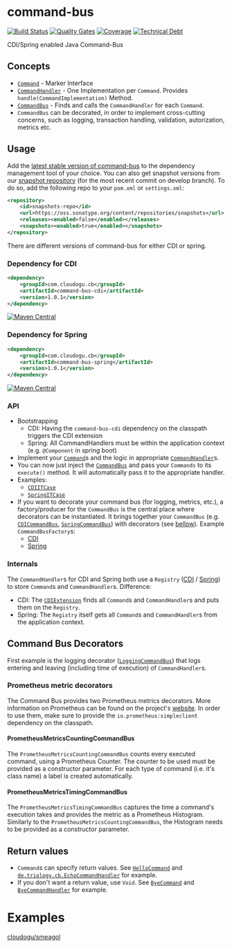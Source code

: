 # command-bus
[![Build Status](https://oss.cloudogu.com/jenkins/buildStatus/icon?job=cloudogu-github/command-bus/master)](https://opensource.triology.de/jenkins/blue/organizations/jenkins/triologygmbh-github%2Fcommand-bus/branches/)
[![Quality Gates](https://sonarcloud.io/api/project_badges/measure?project=com.cloudogu.cb%3Acommand-bus-parent&metric=alert_status)](https://sonarcloud.io/dashboard?id=com.cloudogu.cb%3Acommand-bus-parent)
[![Coverage](https://sonarcloud.io/api/project_badges/measure?project=com.cloudogu.cb%3Acommand-bus-parent&metric=coverage)](https://sonarcloud.io/dashboard?id=com.cloudogu.cb%3Acommand-bus-parent)
[![Technical Debt](https://sonarcloud.io/api/project_badges/measure?project=com.cloudogu.cb%3Acommand-bus-parent&metric=sqale_index)](https://sonarcloud.io/dashboard?id=com.cloudogu.cb%3Acommand-bus-parent)

CDI/Spring enabled Java Command-Bus

## Concepts

* [`Command`](command-bus-core/src/main/java/de/triology/cb/Command.java) - Marker Interface
* [`CommandHandler`](command-bus-core/src/main/java/de/triology/cb/CommandHandler.java) - One Implementation per `Command`. Provides `handle(CommandImplementation)` Method.
* [`CommandBus`](command-bus-core/src/main/java/de/triology/cb/CommandBus.java) - Finds and calls the `CommandHandler` for each `Command`.
* `CommandBus` can be decorated, in order to implement cross-cutting concerns, such as logging, transaction handling, validation, autorization, metrics etc.

## Usage

Add the [latest stable version of command-bus](http://search.maven.org/#search|gav|1|g%3A%22com.cloudogu.cb%22%20AND%20a%3A%22command-bus-cdi%22) to the dependency management tool of your choice.
You can also get snapshot versions from our [snapshot repository](https://oss.sonatype.org/content/repositories/snapshots/com/cloudogu/cb/) (for the most recent commit on develop branch).
To do so, add the following repo to your `pom.xml` or `settings.xml`:
```xml
<repository>
    <id>snapshots-repo</id>
    <url>https://oss.sonatype.org/content/repositories/snapshots</url>
    <releases><enabled>false</enabled></releases>
    <snapshots><enabled>true</enabled></snapshots>
</repository>
```

There are different versions of command-bus for either CDI or spring.

### Dependency for CDI

```XML
<dependency>
    <groupId>com.cloudogu.cb</groupId>
    <artifactId>command-bus-cdi</artifactId>
    <version>1.0.1</version>
</dependency>
```

[![Maven Central](https://img.shields.io/maven-central/v/com.cloudogu.cb/command-bus-cdi.svg)](https://search.maven.org/#search%7Cga%7C1%7Cg%3A%22com.cloudogu.cb%22%20AND%20a%3A%22command-bus-cdi%22)


### Dependency for Spring

```XML
<dependency>
    <groupId>com.cloudogu.cb</groupId>
    <artifactId>command-bus-spring</artifactId>
    <version>1.0.1</version>
</dependency>
```

[![Maven Central](https://img.shields.io/maven-central/v/com.cloudogu.cb/command-bus-spring.svg)](https://search.maven.org/#search%7Cga%7C1%7Cg%3A%22com.cloudogu.cb%22%20AND%20a%3A%22command-bus-spring%22)

### API

* Bootstrapping
  * CDI: Having the `command-bus-cdi` dependency on the classpath triggers the CDI extension
  * Spring: All CommandHandlers must be within the application context (e.g. `@Component` in spring boot)
* Implement your [`Command`](command-bus-core/src/main/java/de/triology/cb/Command.java)s and the logic in appropriate 
  [`CommandHandler`](command-bus-core/src/main/java/de/triology/cb/CommandHandler.java)s. 
* You can now just inject the [`CommandBus`](command-bus-core/src/main/java/de/triology/cb/CommandBus.java) and pass your
 `Commands` to its `execute()` method. It will automatically pass it to the appropriate handler.
* Examples:
  * [`CDIITCase`](command-bus-cdi/src/test/java/de/triology/cb/cdi/CDIITCase.java)
  * [`SpringITCase`](command-bus-spring/src/test/java/de/triology/cb/spring/SpringITCase.java)
* If you want to decorate your command bus (for logging, metrics, etc.), a factory/producer for the `CommandBus` is the
  central place where decorators can be instantiated.
  It brings together your `CommandBus` (e.g. [`CDICommandBus`](command-bus-cdi/src/main/java/de/triology/cb/cdi/CDICommandBus.java),
  [`SpringCommandBus`](command-bus-spring/src/main/java/de/triology/cb/spring/SpringCommandBus.java)) with decorators 
  (see [bellow](#command-bus-decorators)).
  Example `CommandBusFactory`s:
  * [CDI](command-bus-cdi/src/test/java/de/triology/cb/cdi/CommandBusFactory.java)
  * [Spring](command-bus-spring/src/test/java/de/triology/cb/spring/CommandBusFactory.java)
   
### Internals
  
The `CommandHandler`s for CDI and Spring both use a `Registry` ([CDI](command-bus-cdi/src/main/java/de/triology/cb/cdi/Registry.java) / 
[Spring](command-bus-spring/src/main/java/de/triology/cb/spring/Registry.java)) to store `Command`s and 
`CommandHandler`s. Difference:
* CDI: The [`CDIExtension`](command-bus-cdi/src/main/java/de/triology/cb/cdi/CDIExtension.java) finds all `Command`s 
    and `CommandHandler`s and puts them on the `Registry`.
* Spring: The `Registry` itself gets all `Command`s and `CommandHandler`s from the application context.

## Command Bus Decorators

First example is the logging decorator ([`LoggingCommandBus`](command-bus-core/src/main/java/de/triology/cb/decorator/LoggingCommandBus.java)) that logs entering and leaving (including time of execution) of `CommandHandler`s.

### Prometheus metric decorators
The Command Bus provides two Prometheus metrics decorators. More information on Prometheus can be found on the
project's [website](https://prometheus.io).
In order to use them, make sure to provide the `io.prometheus:simpleclient` dependency on the classpath.

#### PrometheusMetricsCountingCommandBus
The `PrometheusMetricsCountingCommandBus` counts every executed command, using a Prometheus Counter. 
The counter to be used must be provided as a constructor parameter. For each type of command (i.e. it's class name) a 
label is created automatically.

#### PrometheusMetricsTimingCommandBus
The `PrometheusMetricsTimingCommandBus` captures the time a command's execution takes and provides the metric as a 
Prometheus Histogram. Similarly to the `PrometheusMetricsCountingCommandBus`, the Histogram needs to be provided as a 
constructor parameter.

## Return values

* `Command`s can specify return values. See [`HelloCommand`](command-bus-core/src/test/java/de/triology/cb/HelloCommand.java) and  [`de.triology.cb.EchoCommandHandler`](command-bus-core/src/test/java/de/triology/cb/HelloCommandHandler.java) for example.
* If you don't want a return value, use `Void`. See [`ByeCommand`](command-bus-core/src/test/java/de/triology/cb/ByeCommand.java) and  [`ByeCommandHandler`](command-bus-core/src/test/java/de/triology/cb/ByeCommandHandler.java) for example.

# Examples

[cloudogu/smeagol](https://github.com/cloudogu/smeagol)
